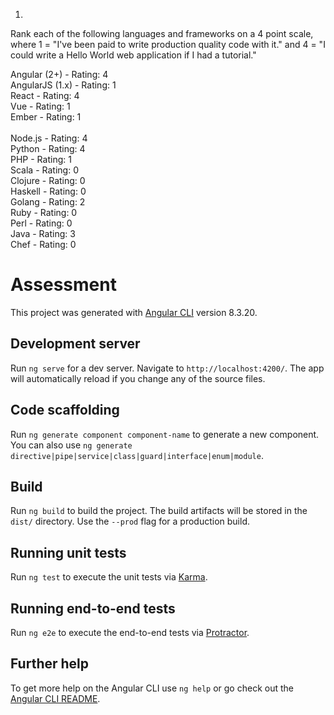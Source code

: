 1. 

Rank each of the following languages and frameworks on a 4 point scale, where 1 = "I've been paid to write production quality code with it." and 4 = "I could write a Hello World web application if I had a tutorial."


Angular (2+) - Rating: 4 <br>
AngularJS (1.x) - Rating: 1<br>
React - Rating: 4<br>
Vue - Rating: 1<br>
Ember - Rating: 1<br><br>
Node.js - Rating: 4<br>
Python - Rating: 4<br>
PHP - Rating: 1<br>
Scala - Rating: 0<br>
Clojure - Rating: 0<br>
Haskell - Rating: 0<br>
Golang - Rating: 2<br>
Ruby - Rating: 0<br>
Perl - Rating: 0<br>
Java - Rating: 3<br>
Chef - Rating: 0<br>



# Assessment

This project was generated with [Angular CLI](https://github.com/angular/angular-cli) version 8.3.20.

## Development server

Run `ng serve` for a dev server. Navigate to `http://localhost:4200/`. The app will automatically reload if you change any of the source files.

## Code scaffolding

Run `ng generate component component-name` to generate a new component. You can also use `ng generate directive|pipe|service|class|guard|interface|enum|module`.

## Build

Run `ng build` to build the project. The build artifacts will be stored in the `dist/` directory. Use the `--prod` flag for a production build.

## Running unit tests

Run `ng test` to execute the unit tests via [Karma](https://karma-runner.github.io).

## Running end-to-end tests

Run `ng e2e` to execute the end-to-end tests via [Protractor](http://www.protractortest.org/).

## Further help

To get more help on the Angular CLI use `ng help` or go check out the [Angular CLI README](https://github.com/angular/angular-cli/blob/master/README.md).
